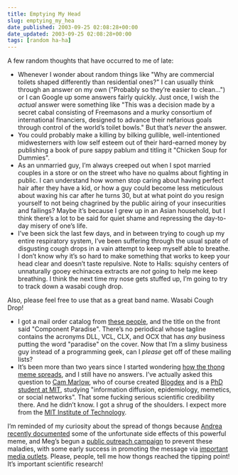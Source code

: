 ```yaml
---
title: Emptying My Head
slug: emptying_my_hea
date_published: 2003-09-25 02:08:28+00:00
date_updated: 2003-09-25 02:08:28+00:00
tags: [random ha-ha]
---
```

A few random thoughts that have occurred to me of late:

- Whenever I wonder about random things like "Why are commercial toilets shaped differently than residential ones?" I can usually think through an answer on my own ("Probably so they’re easier to clean…") or I can Google up some answers fairly quickly. Just once, I wish the *actual* answer were something like "This was a decision made by a secret cabal consisting of Freemasons and a murky consortium of international financiers, designed to advance their nefarious goals through control of the world’s toilet bowls." But that’s *never* the answer.
- You could probably make a killing by bilking gullible, well-intentioned midwesterners with low self esteem out of their hard-earned money by publishing a book of pure sappy pablum and titling it "Chicken Soup for Dummies".
- As an unmarried guy, I’m always creeped out when I spot married couples in a store or on the street who have no qualms about fighting in public. I can understand how women stop caring about having perfect hair after they have a kid, or how a guy could become less meticulous about waxing his car after he turns 30, but at what point do you resign yourself to not being chagrined by the public airing of your insecurities and failings? Maybe it’s because I grew up in an Asian household, but I think there’s a lot to be said for quiet shame and repressing the day-to-day misery of one’s life.
- I’ve been sick the last few days, and in between trying to cough up my entire respiratory system, I’ve been suffering through the usual spate of disgusting cough drops in a vain attempt to keep myself able to breathe. I don’t know why it’s so hard to make something that works to keep your head clear and doesn’t taste repulsive. Note to Halls: squishy centers of unnaturally gooey echinacea extracts are *not* going to help me keep breathing. I think the next time my nose gets stuffed up, I’m going to try to track down a wasabi cough drop.

Also, please feel free to use that as a great band name. Wasabi Cough Drop!

- I got a mail order catalog from [these people](http://www.pparadise.com/), and the title on the front said "Component Paradise". There’s no periodical whose tagline contains the acronyms DLL, VCL, CLX, and OCX that has *any* business putting the word "paradise" on the cover. Now that I’m a slimy business guy instead of a programming geek, can I *please* get off of these mailing lists?
- It’s been more than two years since I started wondering [how the thong meme spreads](/index.php?archives/001743.php), and I still have no answers. I’ve actually asked this question to [Cam Marlow](http://overstated.net), who of course created [Blogdex](http://www.blogdex.net) and is a [PhD student at MIT](http://web.media.mit.edu/~cameron/), studying "information diffusion, epidemiology, memetics, or social networks". That some fucking serious scientific credibility there. And he didn’t know. I got a shrug of the shoulders. I expect more from the [MIT Institute of Technology](http://overstated.net/02/06/020629mit_institute_of_technolo.asp).

I’m reminded of my curiosity about the spread of thongs because [Andrea recently documented](http://www.andreaharner.com/archives/000235.html) some of the unfortunate side effects of this powerful meme, and Meg’s begun a [public outreach campaign](http://www.megnut.com/new_york/007439.asp) to prevent these maladies, with some early success in promoting the message via [important media outlets](http://www.gawker.com/archives/009004.html). Please, people, tell me how thongs reached the tipping point! It’s important scientific research!
